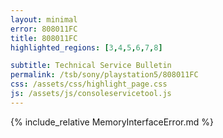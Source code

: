 ```yaml
---
layout: minimal
error: 808011FC
title: 808011FC
highlighted_regions: [3,4,5,6,7,8]

subtitle: Technical Service Bulletin
permalink: /tsb/sony/playstation5/808011FC
css: /assets/css/highlight_page.css
js: /assets/js/consoleservicetool.js
---
```


{% include_relative MemoryInterfaceError.md %}
